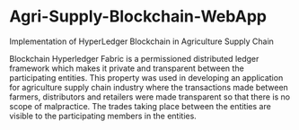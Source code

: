 # Agri-Supply-Blockchain-WebApp
Implementation of HyperLedger Blockchain in Agriculture Supply Chain

Blockchain Hyperledger Fabric is a permissioned distributed ledger framework which makes it private and transparent between the participating entities. This property was used in developing an application for agriculture supply chain industry where the transactions made between farmers, distributors and retailers were made transparent so that there is no scope of malpractice. The trades taking place between the entities are visible to the participating members in the entities.
